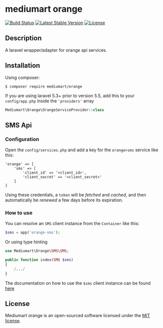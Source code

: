 # mediumart orange

[![Build Status](https://travis-ci.org/mediumart/orange.svg?branch=master)](https://travis-ci.org/mediumart/orange)
[![Latest Stable Version](https://poser.pugx.org/mediumart/orange/v/stable)](https://packagist.org/packages/mediumart/orange)
[![License](https://poser.pugx.org/mediumart/orange/license)](https://packagist.org/packages/mediumart/orange)

## Description

A laravel wrapper/adapter for orange api services.

## Installation

Using composer:

```
$ composer require mediumart/orange
```

If you are using laravel 5.3+ prior to version 5.5, add this to your `config/app.php` inside the `'providers'` array

```php
Mediumart\Orange\OrangeServiceProvider::class
```

## SMS Api

### Configuration

Open the `config/services.php` and add a key for the `orange>sms` service like this:

    'orange' => [
        'sms' => [
            'client_id' => '<client_id>',
            'client_secret' => '<client_secret>'
        ]
    ]

Using these credentials, a `token` will be *fetched* and *cached*, and then automatically be *renewed* a few days before its expiration.

### How to use

You can resolve an `SMS` client instance from the `Container` like this:

```php
$sms = app('orange-sms');
```

Or using type hinting

```php
use Mediumart\Orange\SMS\SMS;

public function index(SMS $sms) 
{
    /.../
}
```

The documentation on how to use the `$sms` client instance can be found [here](https://github.com/mediumart/orange-sms)

## License

Mediumart orange is an open-sourced software licensed under the [MIT license](https://github.com/mediumart/orange/blob/master/LICENSE.txt).
